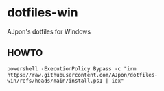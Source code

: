 # dotfiles-win

AJpon's dotfiles for Windows

## HOWTO

<!--
```shell
winget dsc --verbose -f https://raw.githubusercontent.com/AJpon/dotfiles-win/refs/heads/main/install.winget
```
-->

```shell
powershell -ExecutionPolicy Bypass -c "irm https://raw.githubusercontent.com/AJpon/dotfiles-win/refs/heads/main/install.ps1 | iex"
```
